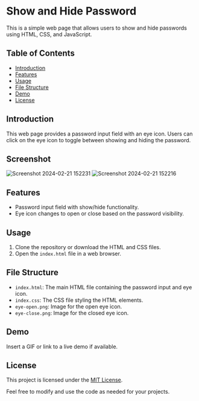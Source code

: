 # Show and Hide Password

This is a simple web page that allows users to show and hide passwords using HTML, CSS, and JavaScript.

## Table of Contents
- [Introduction](#introduction)
- [Features](#features)
- [Usage](#usage)
- [File Structure](#file-structure)
- [Demo](#demo)
- [License](#license)

## Introduction
This web page provides a password input field with an eye icon. Users can click on the eye icon to toggle between showing and hiding the password.

## Screenshot
![Screenshot 2024-02-21 152231](https://github.com/Vishalrathore95/passaward-show-hide/assets/138272471/f7813189-16d4-4b50-ad14-37864de9ab78)
![Screenshot 2024-02-21 152216](https://github.com/Vishalrathore95/passaward-show-hide/assets/138272471/7ca0847b-b361-462c-b494-5d024fe0aa52)

## Features
- Password input field with show/hide functionality.
- Eye icon changes to open or close based on the password visibility.

## Usage
1. Clone the repository or download the HTML and CSS files.
2. Open the `index.html` file in a web browser.

## File Structure
- `index.html`: The main HTML file containing the password input and eye icon.
- `index.css`: The CSS file styling the HTML elements.
- `eye-open.png`: Image for the open eye icon.
- `eye-close.png`: Image for the closed eye icon.

## Demo
Insert a GIF or link to a live demo if available.

## License
This project is licensed under the [MIT License](LICENSE).

Feel free to modify and use the code as needed for your projects.

